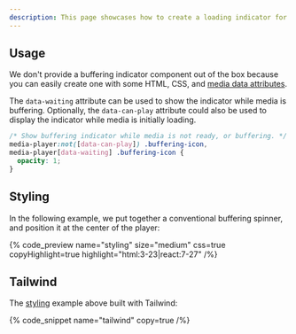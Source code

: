 ```yaml
---
description: This page showcases how to create a loading indicator for when media has paused due to a lack of data.
---
```


## Usage

We don't provide a buffering indicator component out of the box because you can easily create one
with some HTML, CSS, and [media data attributes](/docs/player/styling/references#media-attributes).

The `data-waiting` attribute can be used to show the indicator while media is buffering.
Optionally, the `data-can-play` attribute could also be used to display the indicator while
media is initially loading.

```css {% copy=true %}
/* Show buffering indicator while media is not ready, or buffering. */
media-player:not([data-can-play]) .buffering-icon,
media-player[data-waiting] .buffering-icon {
  opacity: 1;
}
```

## Styling

In the following example, we put together a conventional buffering spinner, and position it at the
center of the player:

{% code_preview name="styling" size="medium" css=true copyHighlight=true highlight="html:3-23|react:7-27" /%}

## Tailwind

The [styling](#styling) example above built with Tailwind:

{% code_snippet name="tailwind" copy=true /%}
